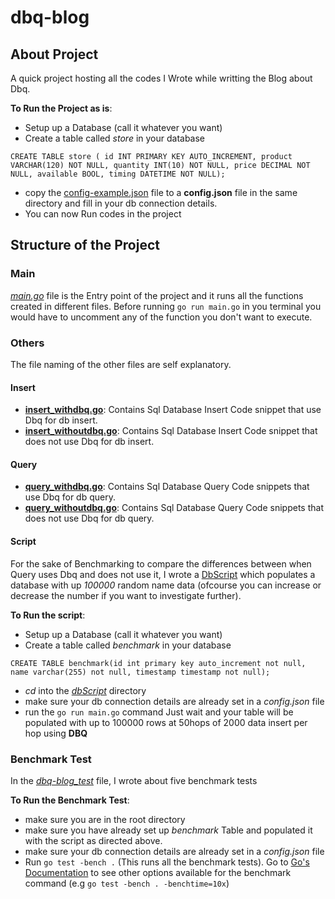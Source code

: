 # dbq-blog

## About Project
A quick project hosting all the codes I Wrote while writting the Blog about Dbq.

**To Run the Project as is**:
- Setup up a Database (call it whatever you want)
- Create a table called *store* in your database
```
CREATE TABLE store ( id INT PRIMARY KEY AUTO_INCREMENT, product VARCHAR(120) NOT NULL, quantity INT(10) NOT NULL, price DECIMAL NOT NULL, available BOOL, timing DATETIME NOT NULL);
```
- copy the [config-example.json](./config-example.json) file to a **config.json** file in the same directory and fill in your db connection details. 
- You can now Run codes in the project

## Structure of the Project

### Main
[*main.go*](./main.go) file is the Entry point of the project and it runs all the functions created in different files.
Before running `go run main.go` in you terminal you would have to uncomment any of the function you don't want to execute.

### Others
The file naming of the other files are self explanatory.
#### Insert
- [**insert_withdbq.go**](./insert_withdbq.go): Contains Sql Database Insert Code snippet that use Dbq for db insert.
- [**insert_withoutdbq.go**](./insert_withoutdbq.go): Contains Sql Database Insert Code snippet that does not use Dbq for db insert.

#### Query
- [**query_withdbq.go**](./query_withdbq.go): Contains Sql Database Query Code snippets that use Dbq for db query.
- [**query_withoutdbq.go**](./query_withoutdbq.go): Contains Sql Database Query Code snippets that does not use Dbq for db query.

#### Script
For the sake of Benchmarking to compare the differences between when Query uses Dbq and does not use it,
I wrote a [DbScript](./dbScript/main.go) which populates a database with up *100000* random name data (ofcourse you can increase or decrease the number if you want to investigate further).

**To Run the script**:
- Setup up a Database (call it whatever you want)
- Create a table called *benchmark* in your database
```
CREATE TABLE benchmark(id int primary key auto_increment not null, name varchar(255) not null, timestamp timestamp not null);
```
- *cd* into the [*dbScript*](./dbScript) directory
- make sure your db connection details are already set in a *config.json* file
- run the `go run main.go` command
Just wait and your table will be populated with up to 100000 rows at 50hops of 2000 data insert per hop using **DBQ**

### Benchmark Test
In the [*dbq-blog_test*](./dbq-blog_test.go) file, I wrote about five benchmark tests

**To Run the Benchmark Test**:
- make sure you are in the root directory
- make sure you have already set up *benchmark* Table and populated it with the script as directed above.
- make sure your db connection details are already set in a *config.json* file
- Run ```go test -bench .``` (This runs all the benchmark tests).
  Go to [Go's Documentation](https://golang.org/pkg/testing/) to see other options available for the benchmark command (e.g ```go test -bench . -benchtime=10x```)
 
